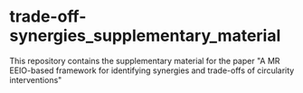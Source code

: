 # trade-off-synergies_supplementary_material
This repository contains the supplementary material for the paper "A MR EEIO-based framework for identifying synergies and trade-offs of circularity interventions"
